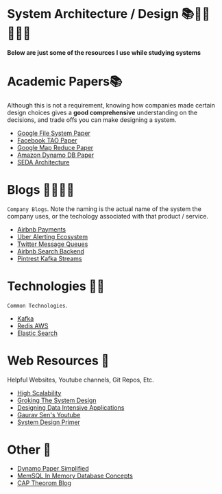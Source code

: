 # **System Architecture / Design** 📚👨‍💻👩‍💻🔥 
#### Below are just some of the resources I use while studying systems

# **Academic Papers**📚
Although this is not a requirement, knowing how companies made certain design choices gives a **good comprehensive** understanding on the decisions, and trade offs you can make designing a system.
* [Google File System Paper](https://static.googleusercontent.com/media/research.google.com/en//archive/gfs-sosp2003.pdf)
* [Facebook TAO Paper](https://www.usenix.org/system/files/conference/atc13/atc13-bronson.pdf)
* [Google Map Reduce Paper](https://static.googleusercontent.com/media/research.google.com/en//archive/mapreduce-osdi04.pdf)
* [Amazon Dynamo DB Paper](https://www.allthingsdistributed.com/files/amazon-dynamo-sosp2007.pdf)
* [SEDA Architecture](http://www.sosp.org/2001/papers/welsh.pdf)

# **Blogs 👨‍💻👩‍💻**
`Company Blogs`. Note the naming is the actual name of the system the company uses, 
or the techology associated with that product / service.
* [Airbnb Payments](https://medium.com/airbnb-engineering/scaling-airbnbs-payment-platform-43ebfc99b324)
* [Uber Alerting Ecosystem](https://eng.uber.com/observability-at-scale/)
* [Twitter Message Queues](https://blog.twitter.com/engineering/en_us/a/2015/handling-five-billion-sessions-a-day-in-real-time.html)
* [Airbnb Search Backend](https://medium.com/airbnb-engineering/nebula-as-a-storage-platform-to-build-airbnbs-search-backends-ecc577b05f06)
* [Pintrest Kafka Streams](https://medium.com/@Pinterest_Engineering/using-kafka-streams-api-for-predictive-budgeting-9f58d206c996)

# **Technologies 💾💽**
`Common Technologies`.
* [Kafka](https://kafka.apache.org/)
* [Redis AWS](https://aws.amazon.com/redis/)
* [Elastic Search](https://www.elastic.co/products/elasticsearch)

# **Web Resources 💎**
Helpful Websites, Youtube channels, Git Repos, Etc. 
* [High Scalability](http://highscalability.squarespace.com/blog/category/strategy)
* [Groking The System Design](https://www.educative.io/collection/5668639101419520/5649050225344512)
* [Designing Data Intensive Applications](https://pdfs.semanticscholar.org/24f1/4e3b30012c2bc7e3abbdb16e2b3365d6f920.pdf)
* [Gaurav Sen's Youtube](https://www.youtube.com/playlist?list=PLMCXHnjXnTnvo6alSjVkgxV-VH6EPyvoX)
* [System Design Primer](https://github.com/donnemartin/system-design-primer)

# **Other 🤖**
 * [Dynamo Paper Simplified](https://www.dynamodbguide.com/the-dynamo-paper/)
 * [MemSQL In Memory Database Concepts](https://docs.memsql.com/concepts/v6.8/concepts-overview/)
 * [CAP Theorom Blog](https://mwhittaker.github.io/blog/an_illustrated_proof_of_the_cap_theorem/)


    







